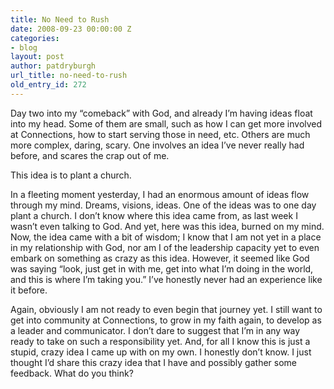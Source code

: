 ```yaml
---
title: No Need to Rush
date: 2008-09-23 00:00:00 Z
categories:
- blog
layout: post
author: patdryburgh
url_title: no-need-to-rush
old_entry_id: 272
---
```


Day two into my &ldquo;comeback&rdquo; with God, and already I’m having ideas float into my head. Some of them are small, such as how I can get more involved at Connections, how to start serving those in need, etc. Others are much more complex, daring, scary. One involves an idea I’ve never really had before, and scares the crap out of me.

This idea is to plant a church. 

In a fleeting moment yesterday, I had an enormous amount of ideas flow through my mind. Dreams, visions, ideas. One of the ideas was to one day plant a church. I don’t know where this idea came from, as last week I wasn’t even talking to God. And yet, here was this idea, burned on my mind. Now, the idea came with a bit of wisdom; I know that I am not yet in a place in my relationship with God, nor am I of the leadership capacity yet to even embark on something as crazy as this idea. However, it seemed like God was saying &ldquo;look, just get in with me, get into what I’m doing in the world, and this is where I’m taking you.&rdquo; I’ve honestly never had an experience like it before. 

Again, obviously I am not ready to even begin that journey yet. I still want to get into community at Connections, to grow in my faith again, to develop as a leader and communicator. I don’t dare to suggest that I’m in any way ready to take on such a responsibility yet. And, for all I know this is just a stupid, crazy idea I came up with on my own. I honestly don’t know. I just thought I’d share this crazy idea that I have and possibly gather some feedback. What do you think?